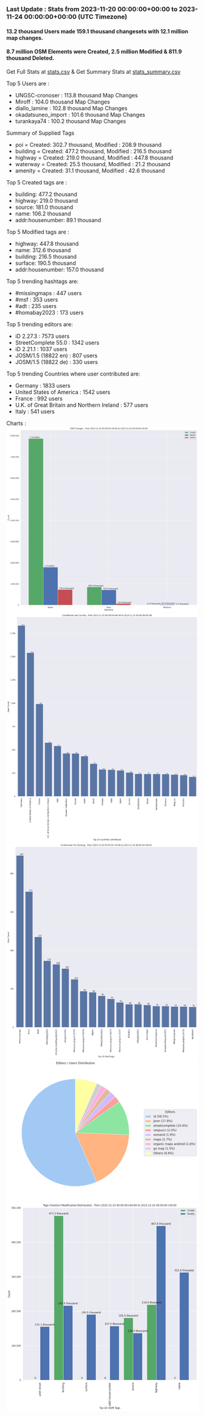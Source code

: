 ### Last Update : Stats from 2023-11-20 00:00:00+00:00 to 2023-11-24 00:00:00+00:00 (UTC Timezone)

#### 13.2 thousand Users made 159.1 thousand changesets with 12.1 million map changes.
#### 8.7 million OSM Elements were Created, 2.5 million Modified & 811.9 thousand Deleted.
Get Full Stats at [stats.csv](/stats/Global/Daily/stats.csv)
 & Get Summary Stats at [stats_summary.csv](/stats/Global/Daily/stats_summary.csv)

Top 5 Users are : 
- UNGSC-cronoser : 113.8 thousand Map Changes
- Miroff : 104.0 thousand Map Changes
- diallo_lamine : 102.8 thousand Map Changes
- okadatsuneo_import : 101.6 thousand Map Changes
- turankaya74 : 100.2 thousand Map Changes

Summary of Supplied Tags
- poi = Created: 302.7 thousand, Modified : 208.9 thousand
- building = Created: 477.2 thousand, Modified : 216.5 thousand
- highway = Created: 219.0 thousand, Modified : 447.8 thousand
- waterway = Created: 25.5 thousand, Modified : 21.2 thousand
- amenity = Created: 31.1 thousand, Modified : 42.6 thousand


Top 5 Created tags are :
- building: 477.2 thousand
- highway: 219.0 thousand
- source: 181.0 thousand
- name: 106.2 thousand
- addr:housenumber: 89.1 thousand


Top 5 Modified tags are :
- highway: 447.8 thousand
- name: 312.6 thousand
- building: 216.5 thousand
- surface: 190.5 thousand
- addr:housenumber: 157.0 thousand


Top 5 trending hashtags are:
- #missingmaps : 447 users
- #msf : 353 users
- #adt : 235 users
- #homabay2023 : 173 users


Top 5 trending editors are:
- iD 2.27.3 : 7573 users
- StreetComplete 55.0 : 1342 users
- iD 2.21.1 : 1037 users
- JOSM/1.5 (18822 en) : 807 users
- JOSM/1.5 (18822 de) : 330 users


Top 5 trending Countries where user contributed are:
- Germany : 1833 users
- United States of America : 1542 users
- France : 992 users
- U.K. of Great Britain and Northern Ireland : 577 users
- Italy : 541 users


 Charts : 
![Alt text](./stats_osm_changes.png) 
![Alt text](./stats_users_per_country.png) 
![Alt text](./stats_users_per_hashtag.png) 
![Alt text](./stats_editors_pie_chart.png) 
![Alt text](./stats_tags.png) 
